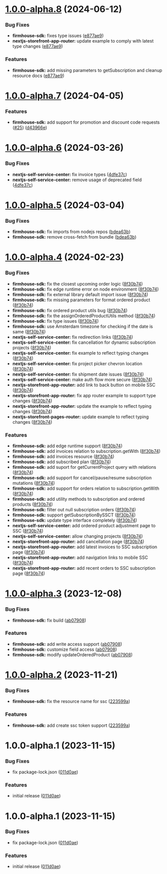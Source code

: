 # [1.0.0-alpha.8](https://github.com/firmhouse/firmhouse-sdk/compare/firmhouse-sdk-v1.0.0-alpha.7...firmhouse-sdk-v1.0.0-alpha.8) (2024-06-12)


### Bug Fixes

* **firmhouse-sdk:** fixes type issues ([e877ae9](https://github.com/firmhouse/firmhouse-sdk/commit/e877ae98fc9efa3847354b705c78a8b859fe76e0))
* **nextjs-storefront-app-router:** update example to comply with latest type changes ([e877ae9](https://github.com/firmhouse/firmhouse-sdk/commit/e877ae98fc9efa3847354b705c78a8b859fe76e0))


### Features

* **firmhouse-sdk:** add missing parameters to getSubscription and cleanup resource docs ([e877ae9](https://github.com/firmhouse/firmhouse-sdk/commit/e877ae98fc9efa3847354b705c78a8b859fe76e0))

# [1.0.0-alpha.7](https://github.com/firmhouse/firmhouse-sdk/compare/firmhouse-sdk-v1.0.0-alpha.6...firmhouse-sdk-v1.0.0-alpha.7) (2024-04-05)


### Features

* **firmhouse-sdk:** add support for promotion and discount code requests ([#25](https://github.com/firmhouse/firmhouse-sdk/issues/25)) ([d43966e](https://github.com/firmhouse/firmhouse-sdk/commit/d43966e530b7285a52d37be47883eaff0316e08c))

# [1.0.0-alpha.6](https://github.com/firmhouse/firmhouse-sdk/compare/firmhouse-sdk-v1.0.0-alpha.5...firmhouse-sdk-v1.0.0-alpha.6) (2024-03-26)


### Bug Fixes

* **nextjs-self-service-center:** fix invoice types ([4dfe37c](https://github.com/firmhouse/firmhouse-sdk/commit/4dfe37c691c4a02f4fe8aed0bbf3e40c1d5a46a3))
* **nextjs-self-service-center:** remove usage of deprecated field ([4dfe37c](https://github.com/firmhouse/firmhouse-sdk/commit/4dfe37c691c4a02f4fe8aed0bbf3e40c1d5a46a3))

# [1.0.0-alpha.5](https://github.com/firmhouse/firmhouse-sdk/compare/firmhouse-sdk-v1.0.0-alpha.4...firmhouse-sdk-v1.0.0-alpha.5) (2024-03-04)


### Bug Fixes

* **firmhouse-sdk:** fix imports from nodejs repos ([bdea63b](https://github.com/firmhouse/firmhouse-sdk/commit/bdea63b5ca66e1bdd8abab42a88bb22acc8d45cb))
* **firmhouse-sdk:** remove cross-fetch from bundle ([bdea63b](https://github.com/firmhouse/firmhouse-sdk/commit/bdea63b5ca66e1bdd8abab42a88bb22acc8d45cb))

# [1.0.0-alpha.4](https://github.com/firmhouse/firmhouse-sdk/compare/firmhouse-sdk-v1.0.0-alpha.3...firmhouse-sdk-v1.0.0-alpha.4) (2024-02-23)


### Bug Fixes

* **firmhouse-sdk:** fix  the closest upcoming order logic ([8f30b74](https://github.com/firmhouse/firmhouse-sdk/commit/8f30b741ee3cae8446b9f7dbc9454a4006544576))
* **firmhouse-sdk:** fix edge runtime error on node environment ([8f30b74](https://github.com/firmhouse/firmhouse-sdk/commit/8f30b741ee3cae8446b9f7dbc9454a4006544576))
* **firmhouse-sdk:** fix external library default import issue ([8f30b74](https://github.com/firmhouse/firmhouse-sdk/commit/8f30b741ee3cae8446b9f7dbc9454a4006544576))
* **firmhouse-sdk:** fix missing parameters for format ordered product ([8f30b74](https://github.com/firmhouse/firmhouse-sdk/commit/8f30b741ee3cae8446b9f7dbc9454a4006544576))
* **firmhouse-sdk:** fix ordered product utils bug ([8f30b74](https://github.com/firmhouse/firmhouse-sdk/commit/8f30b741ee3cae8446b9f7dbc9454a4006544576))
* **firmhouse-sdk:** fix the assignOrderedProductUtils method ([8f30b74](https://github.com/firmhouse/firmhouse-sdk/commit/8f30b741ee3cae8446b9f7dbc9454a4006544576))
* **firmhouse-sdk:** fix type issues ([8f30b74](https://github.com/firmhouse/firmhouse-sdk/commit/8f30b741ee3cae8446b9f7dbc9454a4006544576))
* **firmhouse-sdk:** use Amsterdam timezone for checking if the date is same ([8f30b74](https://github.com/firmhouse/firmhouse-sdk/commit/8f30b741ee3cae8446b9f7dbc9454a4006544576))
* **nextjs-self-service-center:** fix  redirection links ([8f30b74](https://github.com/firmhouse/firmhouse-sdk/commit/8f30b741ee3cae8446b9f7dbc9454a4006544576))
* **nextjs-self-service-center:** fix cancellation for dynamic subscription projects ([8f30b74](https://github.com/firmhouse/firmhouse-sdk/commit/8f30b741ee3cae8446b9f7dbc9454a4006544576))
* **nextjs-self-service-center:** fix example to reflect typing changes ([8f30b74](https://github.com/firmhouse/firmhouse-sdk/commit/8f30b741ee3cae8446b9f7dbc9454a4006544576))
* **nextjs-self-service-center:** fix project picker chevron location ([8f30b74](https://github.com/firmhouse/firmhouse-sdk/commit/8f30b741ee3cae8446b9f7dbc9454a4006544576))
* **nextjs-self-service-center:** fix shipment date issues ([8f30b74](https://github.com/firmhouse/firmhouse-sdk/commit/8f30b741ee3cae8446b9f7dbc9454a4006544576))
* **nextjs-self-service-center:** make auth flow more secure ([8f30b74](https://github.com/firmhouse/firmhouse-sdk/commit/8f30b741ee3cae8446b9f7dbc9454a4006544576))
* **nextjs-storefront-app-router:** add link to back button on mobile SSC ([8f30b74](https://github.com/firmhouse/firmhouse-sdk/commit/8f30b741ee3cae8446b9f7dbc9454a4006544576))
* **nextjs-storefront-app-router:** fix app router example to support type changes ([8f30b74](https://github.com/firmhouse/firmhouse-sdk/commit/8f30b741ee3cae8446b9f7dbc9454a4006544576))
* **nextjs-storefront-app-router:** update the example to reflect typing changes ([8f30b74](https://github.com/firmhouse/firmhouse-sdk/commit/8f30b741ee3cae8446b9f7dbc9454a4006544576))
* **nextjs-storefront-pages-router:** update example to reflect typing changes ([8f30b74](https://github.com/firmhouse/firmhouse-sdk/commit/8f30b741ee3cae8446b9f7dbc9454a4006544576))


### Features

* **firmhouse-sdk:** add edge runtime support ([8f30b74](https://github.com/firmhouse/firmhouse-sdk/commit/8f30b741ee3cae8446b9f7dbc9454a4006544576))
* **firmhouse-sdk:** add invoices relation to subscription.getWith ([8f30b74](https://github.com/firmhouse/firmhouse-sdk/commit/8f30b741ee3cae8446b9f7dbc9454a4006544576))
* **firmhouse-sdk:** add invoices resource ([8f30b74](https://github.com/firmhouse/firmhouse-sdk/commit/8f30b741ee3cae8446b9f7dbc9454a4006544576))
* **firmhouse-sdk:** add subscribed plan ([8f30b74](https://github.com/firmhouse/firmhouse-sdk/commit/8f30b741ee3cae8446b9f7dbc9454a4006544576))
* **firmhouse-sdk:** add suport for getCurrentProject query with relations ([8f30b74](https://github.com/firmhouse/firmhouse-sdk/commit/8f30b741ee3cae8446b9f7dbc9454a4006544576))
* **firmhouse-sdk:** add support for cancel/pause/resume subscription mutations ([8f30b74](https://github.com/firmhouse/firmhouse-sdk/commit/8f30b741ee3cae8446b9f7dbc9454a4006544576))
* **firmhouse-sdk:** add support for orders relation to subscription.getWith ([8f30b74](https://github.com/firmhouse/firmhouse-sdk/commit/8f30b741ee3cae8446b9f7dbc9454a4006544576))
* **firmhouse-sdk:** add utility methods to subscription and ordered products ([8f30b74](https://github.com/firmhouse/firmhouse-sdk/commit/8f30b741ee3cae8446b9f7dbc9454a4006544576))
* **firmhouse-sdk:** filter out null subscription orders ([8f30b74](https://github.com/firmhouse/firmhouse-sdk/commit/8f30b741ee3cae8446b9f7dbc9454a4006544576))
* **firmhouse-sdk:** support getSubscriptionBySSCT ([8f30b74](https://github.com/firmhouse/firmhouse-sdk/commit/8f30b741ee3cae8446b9f7dbc9454a4006544576))
* **firmhouse-sdk:** update type interface completely ([8f30b74](https://github.com/firmhouse/firmhouse-sdk/commit/8f30b741ee3cae8446b9f7dbc9454a4006544576))
* **nextjs-self-service-center:** add ordered product adjustment page to SSC ([8f30b74](https://github.com/firmhouse/firmhouse-sdk/commit/8f30b741ee3cae8446b9f7dbc9454a4006544576))
* **nextjs-self-service-center:** allow changing projects ([8f30b74](https://github.com/firmhouse/firmhouse-sdk/commit/8f30b741ee3cae8446b9f7dbc9454a4006544576))
* **nextjs-storefront-app-router:** add cancellation page ([8f30b74](https://github.com/firmhouse/firmhouse-sdk/commit/8f30b741ee3cae8446b9f7dbc9454a4006544576))
* **nextjs-storefront-app-router:** add latest invoices to SSC subscription page ([8f30b74](https://github.com/firmhouse/firmhouse-sdk/commit/8f30b741ee3cae8446b9f7dbc9454a4006544576))
* **nextjs-storefront-app-router:** add navigation links to mobile SSC ([8f30b74](https://github.com/firmhouse/firmhouse-sdk/commit/8f30b741ee3cae8446b9f7dbc9454a4006544576))
* **nextjs-storefront-app-router:** add recent orders to SSC subscription page ([8f30b74](https://github.com/firmhouse/firmhouse-sdk/commit/8f30b741ee3cae8446b9f7dbc9454a4006544576))

# [1.0.0-alpha.3](https://github.com/firmhouse/firmhouse-sdk/compare/firmhouse-sdk-v1.0.0-alpha.2...firmhouse-sdk-v1.0.0-alpha.3) (2023-12-08)


### Bug Fixes

* **firmhouse-sdk:** fix build ([ab07908](https://github.com/firmhouse/firmhouse-sdk/commit/ab07908c793018ad08bbc73c40101bb292b3096a))


### Features

* **firmhouse-sdk:** add write access support ([ab07908](https://github.com/firmhouse/firmhouse-sdk/commit/ab07908c793018ad08bbc73c40101bb292b3096a))
* **firmhouse-sdk:** customize field access ([ab07908](https://github.com/firmhouse/firmhouse-sdk/commit/ab07908c793018ad08bbc73c40101bb292b3096a))
* **firmhouse-sdk:** modify updateOrderedProduct ([ab07908](https://github.com/firmhouse/firmhouse-sdk/commit/ab07908c793018ad08bbc73c40101bb292b3096a))

# [1.0.0-alpha.2](https://github.com/firmhouse/firmhouse-sdk/compare/firmhouse-sdk-v1.0.0-alpha.1...firmhouse-sdk-v1.0.0-alpha.2) (2023-11-21)


### Bug Fixes

* **firmhouse-sdk:** fix the resource name for ssc ([223599a](https://github.com/firmhouse/firmhouse-sdk/commit/223599a8ccfc31ab92713314c0275097c74166cc))


### Features

* **firmhouse-sdk:** add create ssc token support ([223599a](https://github.com/firmhouse/firmhouse-sdk/commit/223599a8ccfc31ab92713314c0275097c74166cc))

# 1.0.0-alpha.1 (2023-11-15)


### Bug Fixes

* fix package-lock.json ([011d0ae](https://github.com/firmhouse/firmhouse-sdk/commit/011d0ae22d714e4752bbf91b9f43db4ef678822c))


### Features

* initial release ([011d0ae](https://github.com/firmhouse/firmhouse-sdk/commit/011d0ae22d714e4752bbf91b9f43db4ef678822c))

# 1.0.0-alpha.1 (2023-11-15)


### Bug Fixes

* fix package-lock.json ([011d0ae](https://github.com/firmhouse/firmhouse-sdk/commit/011d0ae22d714e4752bbf91b9f43db4ef678822c))


### Features

* initial release ([011d0ae](https://github.com/firmhouse/firmhouse-sdk/commit/011d0ae22d714e4752bbf91b9f43db4ef678822c))
